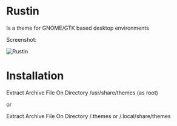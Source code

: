 # Rustin  
Is a theme for GNOME/GTK based desktop environments

Screenshot:

![Rustin](https://user-images.githubusercontent.com/88061514/209483596-0956338b-5f49-4ed6-99ef-aab051871e0a.png)

# Installation
 Extract Archive File On Directory /usr/share/themes (as root)
 
 or
 
 Extract Archive File On Directory /.themes or /.local/share/themes
